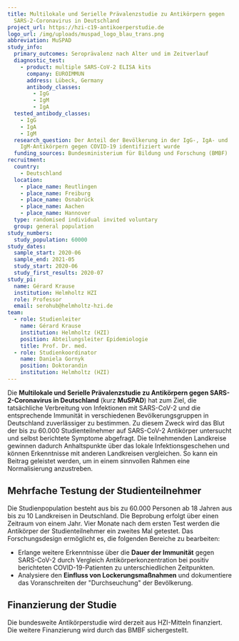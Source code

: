 ```yaml
---
title: Multilokale und Serielle Prävalenzstudie zu Antikörpern gegen
  SARS-2-Coronavirus in Deutschland
project_url: https://hzi-c19-antikoerperstudie.de
logo_url: /img/uploads/muspad_logo_blau_trans.png
abbreviation: MuSPAD
study_info:
  primary_outcomes: Seroprävalenz nach Alter und im Zeitverlauf
  diagnostic_test:
    - product: multiple SARS-CoV-2 ELISA kits
      company: EUROIMMUN
      address: Lübeck, Germany
      antibody_classes:
        - IgG
        - IgM
        - IgA
  tested_antibody_classes:
    - IgG
    - IgA
    - IgM
  research_question: Der Anteil der Bevölkerung in der IgG-, IgA- und
    IgM-Antikörpern gegen COVID-19 identifiziert wurde
  funding_sources: Bundesministerium für Bildung und Forschung (BMBF)
recruitment:
  country:
    - Deutschland
  location:
    - place_name: Reutlingen
    - place_name: Freiburg
    - place_name: Osnabrück
    - place_name: Aachen
    - place_name: Hannover
  type: randomised individual invited voluntary
  group: general population
study_numbers:
  study_population: 60000
study_dates:
  sample_start: 2020-06
  sample_end: 2021-05
  study_start: 2020-06
  study_first_results: 2020-07
study_pi:
  name: Gérard Krause
  institution: Helmholtz HZI
  role: Professor
  email: serohub@helmholtz-hzi.de
team:
  - role: Studienleiter
    name: Gérard Krause
    institution: Helmholtz (HZI)
    position: Abteilungsleiter Epidemiologie
    title: Prof. Dr. med.
  - role: Studienkoordinator
    name: Daniela Gornyk
    position: Doktorandin
    institution: Helmholtz (HZI)
---
```

Die **Multilokale und Serielle Prävalenzstudie zu Antikörpern gegen SARS-2-Coronavirus in Deutschland** (kurz **MuSPAD**) hat zum Ziel, die tatsächliche Verbreitung von Infektionen mit SARS-CoV-2 und die entsprechende Immunität in verschiedenen Bevölkerungsgruppen in Deutschland zuverlässiger zu bestimmen. Zu diesem Zweck wird das Blut der bis zu 60.000 Studienteilnehmer auf SARS-CoV-2 Antikörper untersucht und selbst berichtete Symptome abgefragt. Die teilnehmenden Landkreise gewinnen dadurch Anhaltspunkte über das lokale Infektionsgeschehen und können Erkenntnisse mit anderen Landkreisen vergleichen. So kann ein Beitrag geleistet werden, um in einem sinnvollen Rahmen eine Normalisierung anzustreben.

## Mehrfache Testung der Studienteilnehmer
Die Studienpopulation besteht aus bis zu 60.000 Personen ab 18 Jahren aus bis zu 10 Landkreisen in Deutschland. Die Beprobung erfolgt über einen Zeitraum von einem Jahr. Vier Monate nach dem ersten Test werden die Antikörper der Studienteilnehmer ein zweites Mal getestet. Das Forschungsdesign ermöglicht es, die folgenden Bereiche zu bearbeiten:

- Erlange weitere Erkenntnisse über die **Dauer der Immunität** gegen SARS-CoV-2 durch Vergleich Antikörperkonzentration bei positiv berichteten COVID-19-Patienten zu unterschiedlichen Zeitpunkten.
- Analysiere den **Einfluss von Lockerungsmaßnahmen** und dokumentiere das Voranschreiten der "Durchseuchung" der Bevölkerung.

## Finanzierung der Studie
Die bundesweite Antikörperstudie wird derzeit aus HZI-Mitteln finanziert. Die weitere Finanzierung wird durch das BMBF sichergestellt.
